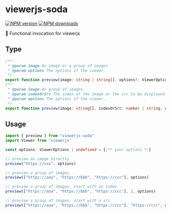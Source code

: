 # viewerjs-soda

[![NPM version](https://img.shields.io/npm/v/viewerjs-soda.svg?style=flat)](https://npmjs.org/package/viewerjs-soda)
[![NPM downloads](https://img.shields.io/npm/dm/viewerjs-soda)](https://npmjs.org/package/viewerjs-soda)

🚀 Functional invocation for viewerjs

## Type

```typescript
/**
 * @param image An image or a group of images.
 * @param options The options of the viewer.
 */
export function preview(image: string | string[], options?: ViewerOptions): void
/**
 * @param image An group of images.
 * @param indexOrSrc The index of the image or the src to be displayed.
 * @param options The options of the viewer.
 */
export function preview(image: string[], indexOrSrc: number | string, options?: ViewerOptions): void
```

## Usage

```typescript
import { preview } from "viewerjs-soda"
import Viewer from "viewerjs"

const options: ViewerOptions | undefined = {/** your options */}

// preview an image directly
preview("https://xxx", options)

// preview a group of images
preview(["https://aaa", "https://bbb", "https://ccc"], options)

// preview a group of images, start with an index
preview(["https://aaa", "https://bbb", "https://ccc"], 2, options)

// preview a group of images, start with a src
preview(["https://aaa", "https://bbb", "https://ccc"], "https://ccc", options)
```
